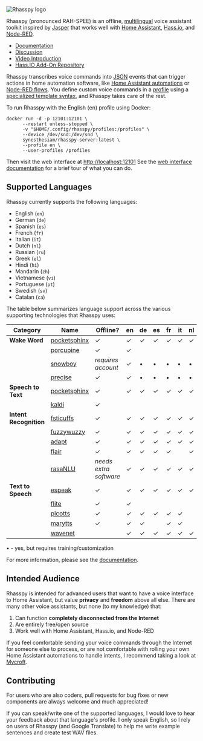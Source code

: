 ![Rhasspy logo](docs/img/rhasspy.svg)

Rhasspy (pronounced RAH-SPEE) is an offline, [multilingual](#supported-languages) voice assistant toolkit inspired by [Jasper](https://jasperproject.github.io/) that works well with [Home Assistant](https://www.home-assistant.io/), [Hass.io](https://www.home-assistant.io/hassio/), and [Node-RED](https://nodered.org).

* [Documentation](https://rhasspy.readthedocs.io/)
* [Discussion](https://community.rhasspy.org)
* [Video Introduction](https://www.youtube.com/watch?v=ijKTR_GqWwA)
* [Hass.IO Add-On Repository](https://github.com/synesthesiam/hassio-addons)

Rhasspy transcribes voice commands into [JSON](https://json.org) events that can trigger actions in home automation software, like [Home Assistant automations](https://www.home-assistant.io/docs/automation/trigger/#event-trigger) or [Node-RED flows](https://rhasspy.readthedocs.io/en/latest/usage/#node-red). You define custom voice commands in a [profile](https://rhasspy.readthedocs.io/en/latest/profiles/) using a [specialized template syntax](https://rhasspy.readthedocs.io/en/latest/training/#sentencesini), and Rhasspy takes care of the rest.

To run Rhasspy with the English (en) profile using Docker:

    docker run -d -p 12101:12101 \
          --restart unless-stopped \
          -v "$HOME/.config/rhasspy/profiles:/profiles" \
          --device /dev/snd:/dev/snd \
          synesthesiam/rhasspy-server:latest \
          --profile en \
          --user-profiles /profiles
          
Then visit the web interface at [http://localhost:12101](http://localhost:12101)
See the [web interface documentation](https://rhasspy.readthedocs.io/en/latest/usage/#web-interface) for a brief tour of what you can do.

## Supported Languages

Rhasspy currently supports the following languages:

* English (`en`)
* German (`de`)
* Spanish (`es`)
* French (`fr`)
* Italian (`it`)
* Dutch (`nl`)
* Russian (`ru`)
* Greek (`el`)
* Hindi (`hi`)
* Mandarin (`zh`)
* Vietnamese (`vi`)
* Portuguese (`pt`)
* Swedish (`sv`)
* Catalan (`ca`)

The table below summarizes language support across the various supporting technologies that Rhasspy uses:

| Category               | Name                                                                                  | Offline?               | en       | de       | es       | fr       | it       | nl       | ru       | el       | hi       | zh       | vi       | pt       | sv       | ca       |
| --------               | ------                                                                                | --------               | -------  | -------  | -------  | -------  | -------  | -------  | -------  | -------  | -------  | -------  | -------  | -------  | -------  | -------  |
| **Wake Word**          | [pocketsphinx](https://rhasspy.readthedocs.io/en/latest/wake-word/#pocketsphinx)      | &#x2713;               | &#x2713; | &#x2713; | &#x2713; | &#x2713; | &#x2713; | &#x2713; | &#x2713; | &#x2713; | &#x2713; | &#x2713; |          | &#x2713; |          | &#x2713; |
|                        | [porcupine](https://rhasspy.readthedocs.io/en/latest/wake-word.md#porcupine)          | &#x2713;               | &#x2713; |          |          |          |          |          |          |          |          |          |          |          |          |          |
|                        | [snowboy](https://rhasspy.readthedocs.io/en/latest/wake-word/#snowboy)                | *requires account*     | &#x2713; | &bull;   | &bull;   | &bull;   | &bull;   | &bull;   | &bull;   | &bull;   | &bull;   | &bull;   | &bull;   | &bull;   | &bull;   | &bull;   |
|                        | [precise](https://rhasspy.readthedocs.io/en/latest/wake-word/#mycroft-precise)        | &#x2713;               | &#x2713; | &bull;   | &bull;   | &bull;   | &bull;   | &bull;   | &bull;   | &bull;   | &bull;   | &bull;   | &bull;   | &bull;   | &bull;   | &bull;   |
| **Speech to Text**     | [pocketsphinx](https://rhasspy.readthedocs.io/en/latest/speech-to-text/#pocketsphinx) | &#x2713;               | &#x2713; | &#x2713; | &#x2713; | &#x2713; | &#x2713; | &#x2713; | &#x2713; | &#x2713; | &#x2713; | &#x2713; |          | &#x2713; |          | &#x2713; |
|                        | [kaldi](https://rhasspy.readthedocs.io/en/latest/speech-to-text/#kaldi)               | &#x2713;               |          |          |          |          |          |          |          |          |          |          | &#x2713; |          | &#x2713; |          |
| **Intent Recognition** | [fsticuffs](https://rhasspy.readthedocs.io/en/latest/intent-recognition/#fsticuffs)   | &#x2713;               | &#x2713; | &#x2713; | &#x2713; | &#x2713; | &#x2713; | &#x2713; | &#x2713; | &#x2713; | &#x2713; | &#x2713; | &#x2713; | &#x2713; | &#x2713; | &#x2713; |
|                        | [fuzzywuzzy](https://rhasspy.readthedocs.io/en/latest/intent-recognition/#fuzzywuzzy) | &#x2713;               | &#x2713; | &#x2713; | &#x2713; | &#x2713; | &#x2713; | &#x2713; | &#x2713; | &#x2713; | &#x2713; | &#x2713; | &#x2713; | &#x2713; | &#x2713; | &#x2713; |
|                        | [adapt](https://rhasspy.readthedocs.io/en/latest/intent-recognition/#mycroft-adapt)   | &#x2713;               | &#x2713; | &#x2713; | &#x2713; | &#x2713; | &#x2713; | &#x2713; | &#x2713; | &#x2713; | &#x2713; | &#x2713; | &#x2713; | &#x2713; | &#x2713; | &#x2713; |
|                        | [flair](https://rhasspy.readthedocs.io/en/latest/intent-recognition/#flair)           | &#x2713;               | &#x2713; | &#x2713; | &#x2713; | &#x2713; |          | &#x2713; |          |          |          |          |          | &#x2713; |          | &#x2713; |
|                        | [rasaNLU](https://rhasspy.readthedocs.io/en/latest/intent-recognition/#rasanlu)       | *needs extra software* | &#x2713; | &#x2713; | &#x2713; | &#x2713; | &#x2713; | &#x2713; | &#x2713; | &#x2713; | &#x2713; | &#x2713; | &#x2713; | &#x2713; | &#x2713; | &#x2713; |
| **Text to Speech**     | [espeak](https://rhasspy.readthedocs.io/en/latest/text-to-speech/#espeak)             | &#x2713;               | &#x2713; | &#x2713; | &#x2713; | &#x2713; | &#x2713; | &#x2713; | &#x2713; | &#x2713; | &#x2713; | &#x2713; | &#x2713; | &#x2713; | &#x2713; | &#x2713; |
|                        | [flite](https://rhasspy.readthedocs.io/en/latest/text-to-speech/#flite)               | &#x2713;               | &#x2713; |          |          |          |          |          |          |          | &#x2713; |          |          |          |          |          |
|                        | [picotts](https://rhasspy.readthedocs.io/en/latest/text-to-speech/#picotts)           | &#x2713;               | &#x2713; | &#x2713; | &#x2713; | &#x2713; | &#x2713; |          |          |          |          |          |          |          |          |          |
|                        | [marytts](https://rhasspy.readthedocs.io/en/latest/text-to-speech/#marytts)           | &#x2713;               | &#x2713; | &#x2713; |          | &#x2713; | &#x2713; |          | &#x2713; |          |          |          |          |          |          |          |
|                        | [wavenet](https://rhasspy.readthedocs.io/en/latest/text-to-speech/#google-wavenet)    |                        | &#x2713; | &#x2713; | &#x2713; | &#x2713; | &#x2713; | &#x2713; | &#x2713; |          | &#x2713; | &#x2713; |          | &#x2713; | &#x2713; |          |

&bull; - yes, but requires training/customization

For more information, please see the [documentation](https://rhasspy.readthedocs.io/).
 
## Intended Audience

Rhasspy is intended for advanced users that want to have a voice interface to Home Assistant, but value **privacy** and **freedom** above all else. There are many other voice assistants, but none (to my knowledge) that:

1. Can function **completely disconnected from the Internet**
2. Are entirely free/open source
3. Work well with Home Assistant, Hass.io, and Node-RED

If you feel comfortable sending your voice commands through the Internet for someone else to process, or are not comfortable with rolling your own Home Assistant automations to handle intents, I recommend taking a look at [Mycroft](https://mycroft.ai).

## Contributing

For users who are also coders, pull requests for bug fixes or new components are always welcome and much appreciated!

If you can speak/write one of the supported languages, I would love to hear your feedback about that language's profile.
I only speak English, so I rely on users of Rhasspy (and Google Translate) to help me write example sentences and create test WAV files.
